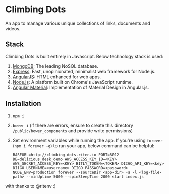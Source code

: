 # Climbing Dots	                                       

An app to manage various unique collections of links, documents and videos.

## Stack

Climbing Dots is built entirely in Javascript. Below technology stack is used:

1. [MongoDB](http://mongodb.org/): The leading NoSQL database.
2. [Express](http://expressjs.com/): Fast, unopinionated, minimalist web framework for Node.js.
3. [AngularJS](): HTML enhanced for web apps.
4. [Node.js](http://nodejs.org/): A platform built on Chrome's JavaScript runtime.
5. [Angular Material](http://material.angularjs.org/): Implementation of Material Design in Angular.js.

## Installation

1. `npm i`
2. `bower i` (if there are errors, ensure to create this directory `/public/bower_components` and provide write permissions)
3. Set environment variables while running the app. If you're using `forever` (`npm i forever -g`) to run your app, below command can be helpful:
	
	`BASEURL=http://climbing-dots.riten.io PORT=8012 DB=delicious_desk_demo AWS_ACCESS_KEY_ID=<KEY> AWS_SECRET_ACCESS_KEY=<KEY> BITLY_TOKEN=<TOKEN> DIIGO_API_KEY=<key> DIIGO_USERNAME=<username> DIIGO_PASSWORD=<password> NODE_ENV=production forever --sourceDir <app-dir> -a -l <log-file-path> --minUptime 5000 --spinSleepTime 2000 start index.js`
	
	
with thanks to @ritenv :)